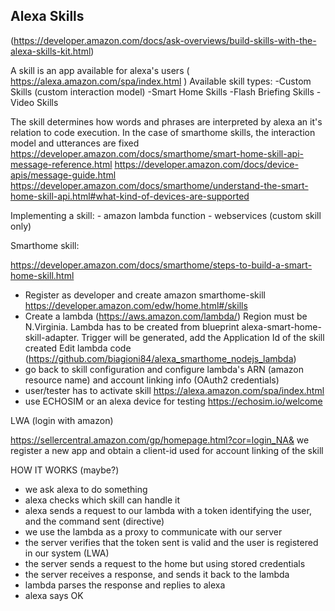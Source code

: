 Alexa Skills
------------

(https://developer.amazon.com/docs/ask-overviews/build-skills-with-the-alexa-skills-kit.html)

A skill is an app available for alexa's users ( https://alexa.amazon.com/spa/index.html ) 
Available skill types:
    -Custom Skills (custom interaction model)
    -Smart Home Skills
    -Flash Briefing Skills
    -Video Skills

The skill determines how words and phrases are interpreted by alexa an it's relation to code execution. 
In the case of smarthome skills, the interaction model and utterances are fixed 
 https://developer.amazon.com/docs/smarthome/smart-home-skill-api-message-reference.html
 https://developer.amazon.com/docs/device-apis/message-guide.html
 https://developer.amazon.com/docs/smarthome/understand-the-smart-home-skill-api.html#what-kind-of-devices-are-supported


Implementing a skill:
	- amazon lambda function
	- webservices (custom skill only)

Smarthome skill:

https://developer.amazon.com/docs/smarthome/steps-to-build-a-smart-home-skill.html
- Register as developer and create amazon smarthome-skill https://developer.amazon.com/edw/home.html#/skills
- Create a lambda (https://aws.amazon.com/lambda/)
	Region must be N.Virginia. Lambda has to be created from blueprint alexa-smart-home-skill-adapter. Trigger will be generated, add the Application Id of the skill created
	Edit lambda code (https://github.com/biagioni84/alexa_smarthome_nodejs_lambda)
- go back to skill configuration and configure lambda's ARN (amazon resource name) and account linking info (OAuth2 credentials)
- user/tester has to activate skill https://alexa.amazon.com/spa/index.html
- use ECHOSIM or an alexa device for testing https://echosim.io/welcome

LWA (login with amazon)

https://sellercentral.amazon.com/gp/homepage.html?cor=login_NA&
we register a new app and obtain a client-id used for account linking of the skill

HOW IT WORKS (maybe?)

- we ask alexa to do something
- alexa checks which skill can handle it 
- alexa sends a request to our lambda with a token identifying the user, and the command sent (directive)
- we use the lambda as a proxy to communicate with our server
- the server verifies that the token sent is valid and the user is registered in our system (LWA)
- the server sends a request to the home but using stored credentials
- the server receives a response, and sends it back to the lambda
- lambda parses the response and replies to alexa
- alexa says OK 







